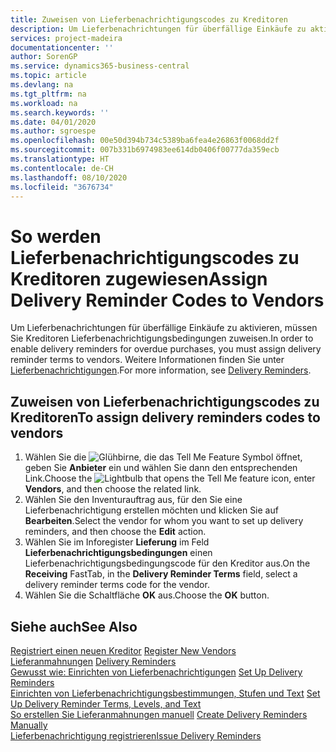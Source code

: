 ```yaml
---
title: Zuweisen von Lieferbenachrichtigungscodes zu Kreditoren
description: Um Lieferbenachrichtungen für überfällige Einkäufe zu aktivieren, müssen Sie Kreditoren Lieferbenachrichtigungsbedingungen zuweisen.
services: project-madeira
documentationcenter: ''
author: SorenGP
ms.service: dynamics365-business-central
ms.topic: article
ms.devlang: na
ms.tgt_pltfrm: na
ms.workload: na
ms.search.keywords: ''
ms.date: 04/01/2020
ms.author: sgroespe
ms.openlocfilehash: 00e50d394b734c5389ba6fea4e26863f0068dd2f
ms.sourcegitcommit: 007b331b6974983ee614db0406f00777da359ecb
ms.translationtype: HT
ms.contentlocale: de-CH
ms.lasthandoff: 08/10/2020
ms.locfileid: "3676734"
---
```

# <a name="assign-delivery-reminder-codes-to-vendors"></a><span data-ttu-id="fecd5-103">So werden Lieferbenachrichtigungscodes zu Kreditoren zugewiesen</span><span class="sxs-lookup"><span data-stu-id="fecd5-103">Assign Delivery Reminder Codes to Vendors</span></span>
<span data-ttu-id="fecd5-104">Um Lieferbenachrichtungen für überfällige Einkäufe zu aktivieren, müssen Sie Kreditoren Lieferbenachrichtigungsbedingungen zuweisen.</span><span class="sxs-lookup"><span data-stu-id="fecd5-104">In order to enable delivery reminders for overdue purchases, you must assign delivery reminder terms to vendors.</span></span> <span data-ttu-id="fecd5-105">Weitere Informationen finden Sie unter [Lieferbenachrichtigungen](delivery-reminders.md).</span><span class="sxs-lookup"><span data-stu-id="fecd5-105">For more information, see [Delivery Reminders](delivery-reminders.md).</span></span>  

## <a name="to-assign-delivery-reminders-codes-to-vendors"></a><span data-ttu-id="fecd5-106">Zuweisen von Lieferbenachrichtigungscodes zu Kreditoren</span><span class="sxs-lookup"><span data-stu-id="fecd5-106">To assign delivery reminders codes to vendors</span></span>  

1.  <span data-ttu-id="fecd5-107">Wählen Sie die ![Glühbirne, die das Tell Me Feature](../../media/ui-search/search_small.png "Tell me-Funktion") Symbol öffnet, geben Sie **Anbieter** ein und wählen Sie dann den entsprechenden Link.</span><span class="sxs-lookup"><span data-stu-id="fecd5-107">Choose the ![Lightbulb that opens the Tell Me feature](../../media/ui-search/search_small.png "Tell me what you want to do") icon, enter **Vendors**, and then choose the related link.</span></span>  
2.  <span data-ttu-id="fecd5-108">Wählen Sie den Inventurauftrag aus, für den Sie eine Lieferbenachrichtigung erstellen möchten und klicken Sie auf **Bearbeiten**.</span><span class="sxs-lookup"><span data-stu-id="fecd5-108">Select the vendor for whom you want to set up delivery reminders, and then choose the **Edit** action.</span></span>  
3.  <span data-ttu-id="fecd5-109">Wählen Sie im Inforegister **Lieferung** im Feld **Lieferbenachrichtigungsbedingungen** einen Lieferbenachrichtigungsbedingungscode für den Kreditor aus.</span><span class="sxs-lookup"><span data-stu-id="fecd5-109">On the **Receiving** FastTab, in the **Delivery Reminder Terms** field, select a delivery reminder terms code for the vendor.</span></span>  
4.  <span data-ttu-id="fecd5-110">Wählen Sie die Schaltfläche **OK** aus.</span><span class="sxs-lookup"><span data-stu-id="fecd5-110">Choose the **OK** button.</span></span>  

## <a name="see-also"></a><span data-ttu-id="fecd5-111">Siehe auch</span><span class="sxs-lookup"><span data-stu-id="fecd5-111">See Also</span></span>  
 <span data-ttu-id="fecd5-112">[Registriert einen neuen Kreditor](../../purchasing-how-register-new-vendors.md) </span><span class="sxs-lookup"><span data-stu-id="fecd5-112">[Register New Vendors](../../purchasing-how-register-new-vendors.md) </span></span>  
 <span data-ttu-id="fecd5-113">[Lieferanmahnungen](delivery-reminders.md) </span><span class="sxs-lookup"><span data-stu-id="fecd5-113">[Delivery Reminders](delivery-reminders.md) </span></span>  
 <span data-ttu-id="fecd5-114">[Gewusst wie: Einrichten von Lieferbenachrichtigungen](how-to-set-up-delivery-reminders.md) </span><span class="sxs-lookup"><span data-stu-id="fecd5-114">[Set Up Delivery Reminders](how-to-set-up-delivery-reminders.md) </span></span>  
 <span data-ttu-id="fecd5-115">[Einrichten von Lieferbenachrichtigungsbestimmungen, Stufen und Text](how-to-set-up-delivery-reminder-terms-levels-and-text.md) </span><span class="sxs-lookup"><span data-stu-id="fecd5-115">[Set Up Delivery Reminder Terms, Levels, and Text](how-to-set-up-delivery-reminder-terms-levels-and-text.md) </span></span>  
 <span data-ttu-id="fecd5-116">[So erstellen Sie Lieferanmahnungen manuell](how-to-create-delivery-reminders-manually.md) </span><span class="sxs-lookup"><span data-stu-id="fecd5-116">[Create Delivery Reminders Manually](how-to-create-delivery-reminders-manually.md) </span></span>  
 [<span data-ttu-id="fecd5-117">Lieferbenachrichtigung registrieren</span><span class="sxs-lookup"><span data-stu-id="fecd5-117">Issue Delivery Reminders</span></span>](how-to-issue-delivery-reminders.md)
